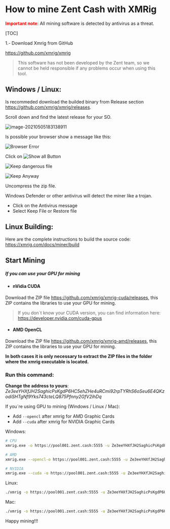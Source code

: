

# How to mine Zent Cash with XMRig

<span style="color:red">**Important note**</span>: All mining software is detected by antivirus as a threat.

[TOC]

1.- Download Xmrig from GitHub

https://github.com/xmrig/xmrig

> This software has not been developed by the Zent team, so we cannot be held responsible if any problems occur when using this tool.

## **Windows / Linux:**

Is recommeded download the builded binary from Release section https://github.com/xmrig/xmrig/releases.

Scroll down and find the latest release for your SO.

![image-20210505183138911](C:\Users\csanc\OneDrive\PROYECTOS\ZENT\DOCS\Step-by-step\IMG\github-download-release)

Is possible your browser show a message like this:

![Browser Error](C:\Users\csanc\OneDrive\PROYECTOS\ZENT\DOCS\Step-by-step\IMG\download-error-en)

Click on ![Show all Button](C:\Users\csanc\AppData\Roaming\Typora\typora-user-images\image-20210505191851208.png)

![Keep dangerous file](C:\Users\csanc\AppData\Roaming\Typora\typora-user-images\image-20210505191922955.png)

![Keep Anyway](C:\Users\csanc\AppData\Roaming\Typora\typora-user-images\image-20210505191950680.png)

Uncompress the zip file.

Windows Defender or other antivirus will detect the miner like a trojan.

- Click on the Antivirus message
- Select Keep File or Restore file



## **Linux Building:**

Here are the complete instructions to build the source code: https://xmrig.com/docs/miner/build



## Start Mining

##### If you can use your GPU for mining

- #### nVidia CUDA

Download the ZIP file https://github.com/xmrig/xmrig-cuda/releases, this ZIP contains the libraries to use your GPU for mining.

> If you don´t know your CUDA version, you can find information here: https://developer.nvidia.com/cuda-gpus

- #### AMD OpenCL

Download the ZIP file https://github.com/xmrig/xmrig-amd/releases, this ZIP contains the libraries to use your GPU for mining.

**In both cases it is only necessary to extract the ZIP files in the folder where the xmrig executable is located.**

### Run this command:

**Change the address to yours**: *Ze3eeYHXfJH2SaghicPsKgdP6HC5ehZHe4uRCmi92rpTYRhS6oSeu6E4QKzodiSHTgNf9Yks743cteLQ875Pfnny2GfV2ihDq*

If you´re using GPU  to mining (Windows / Linux / Mac):

- Add `--opencl` after xmrig for AMD Graphic Cards
- Add `--cuda` after xmrig for NVIDIA Graphic Cards

Windows:

```bash
# CPU
xmrig.exe -o https://pool001.zent.cash:5555 -u Ze3eeYHXfJH2SaghicPsKgdP6HC5ehZHe4uRCmi92rpTYRhS6oSeu6E4QKzodiSHTgNf9Yks743cteLQ875Pfnny2GfV2ihDq -k -a cn-pico
```

```bash
# AMD
xmrig.exe --opencl-o https://pool001.zent.cash:5555 -u Ze3eeYHXfJH2SaghicPsKgdP6HC5ehZHe4uRCmi92rpTYRhS6oSeu6E4QKzodiSHTgNf9Yks743cteLQ875Pfnny2GfV2ihDq -k -a cn-pico
```

```bash
# NVIDIA
xmrig.exe --cuda -o https://pool001.zent.cash:5555 -u Ze3eeYHXfJH2SaghicPsKgdP6HC5ehZHe4uRCmi92rpTYRhS6oSeu6E4QKzodiSHTgNf9Yks743cteLQ875Pfnny2GfV2ihDq -k -a cn-pico
```

Linux:

```bash
./xmrig -o https://pool001.zent.cash:5555 -u Ze3eeYHXfJH2SaghicPsKgdP6HC5ehZHe4uRCmi92rpTYRhS6oSeu6E4QKzodiSHTgNf9Yks743cteLQ875Pfnny2GfV2ihDq -k -a cn-pico
```

Mac:

```bash
./xmrig -o https://pool001.zent.cash:5555 -u Ze3eeYHXfJH2SaghicPsKgdP6HC5ehZHe4uRCmi92rpTYRhS6oSeu6E4QKzodiSHTgNf9Yks743cteLQ875Pfnny2GfV2ihDq -k -a cn-pico
```

Happy mining!!!